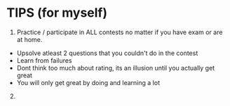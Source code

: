 # TIPS (for myself)


1. Practice / participate in ALL contests no matter if you have exam or are at home.
- Upsolve atleast 2 questions that you couldn't do in the contest
- Learn from failures
- Dont think too much about rating, its an illusion until you actually get great
- You will only get great by doing and learning a lot
2.  
